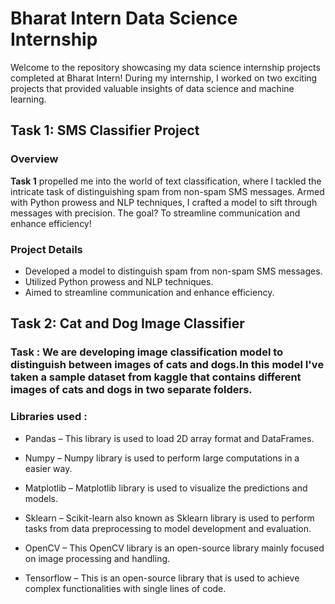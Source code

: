 # Bharat Intern Data Science Internship
Welcome to the repository showcasing my data science internship projects completed at Bharat Intern! During my internship, I worked on two exciting projects that provided valuable insights of data science and machine learning.

## Task 1: SMS Classifier Project
### Overview
**Task 1** propelled me into the world of text classification, where I tackled the intricate task of distinguishing spam from non-spam SMS messages. Armed with Python prowess and NLP techniques, I crafted a model to sift through messages with precision. The goal? To streamline communication and enhance efficiency!

### Project Details
- Developed a model to distinguish spam from non-spam SMS messages.
- Utilized Python prowess and NLP techniques.
- Aimed to streamline communication and enhance efficiency.


## Task 2: Cat and Dog Image Classifier

### Task : We are developing image classification model to distinguish between images of cats and dogs.In this model I've taken a sample dataset from kaggle that contains different images of cats and dogs in two separate folders.

### Libraries used :
* Pandas – This library is used to load 2D array format and DataFrames.

* Numpy – Numpy library is used to perform large computations in a easier way.

* Matplotlib – Matplotlib library is used to visualize the predictions and models.

* Sklearn – Scikit-learn also known as Sklearn library is used to perform tasks from data preprocessing to model development and evaluation.

* OpenCV – This OpenCV library is an open-source library mainly focused on image processing and handling.

* Tensorflow – This is an open-source library that is used to achieve complex functionalities with single lines of code.
